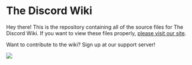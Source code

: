 # The Discord Wiki

Hey there! This is the repository containing all of the source files for The Discord Wiki.
If you want to view these files properly, [please visit our site](https://discordia.me).

Want to contribute to the wiki? Sign up at our support server!

[![](https://discordapp.com/api/guilds/367460196148183040/embed.png?style=banner2)](https://discord.gg/ZRJ9Ghh)
